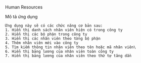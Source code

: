 Human Resources
  
  Mô tả ứng dụng
  
    Ứng dụng này sẽ có các chức năng cơ bản sau:
    1. Hiển thị danh sách nhân viên hiện có trong công ty 
    2. Hiển thị các bộ phận trong công ty 
    3. Hiển thị các nhân viên theo từng bộ phận 
    4. Thêm nhân viên mới vào công ty 
    5. Tìm kiếm thông tin nhân viên theo tên hoặc mã nhân viên\
    6. Hiển thị bảng lương của nhân viên toàn công ty 
    7. Hiển thị bảng lương của nhân viên theo thứ tự tăng dần 
